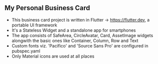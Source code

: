 ## My Personal Business Card

* This business card project is written in Flutter -> https://flutter.dev, a portable UI framework
* It's a Stateless Widget and a standalone app for smartphones
* The app consists of SafeArea, CircleAvatar, Card, AssetImage widgets alongwith the basic ones like Container, Column, Row and Text
* Custom fonts viz. 'Pacifico' and 'Source Sans Pro' are configured in pubspec.yaml
* Only Material icons are used at all places

